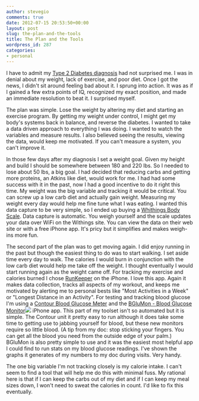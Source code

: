 ```yaml
---
author: stevegio
comments: true
date: 2012-07-15 20:53:50+00:00
layout: post
slug: the-plan-and-the-tools
title: The Plan and the Tools
wordpress_id: 287
categories:
- personal
---
```


I have to admit my [Type 2 Diabetes diagnosis](http://stevegio.net/2012/07/08/282-384/) had not surprised me. I was in denial about my weight, lack of exercise, and poor diet. Once I got the news, I didn't sit around feeling bad about it. I sprung into action. It was as if I gained a few extra points of IQ, recognized my exact position, and made an immediate resolution to beat it. I surprised myself.




The plan was simple. Lose the weight by altering my diet and starting an exercise program. By getting my weight under control, I might get my body's systems back in balance, and reverse the diabetes. I wanted to take a data driven approach to everything I was doing. I wanted to watch the variables and measure results. I also believed seeing the results, viewing the data, would keep me motivated. If you can't measure a system, you can't improve it.




In those few days after my diagnosis I set a weight goal. Given my height and build I should be somewhere between 180 and 220 lbs. So I needed to lose about 50 lbs, a big goal. I had decided that reducing carbs and getting more proteins, an Atkins like diet, would work for me. I had had some success with it in the past, now I had a good incentive to do it right this time.
My weight was the big variable and tracking it would be critical. You can screw up a low carb diet and actually gain weight. Measuring my weight every day would help me fine tune what I was eating. I wanted this data capture to be very simple, so I ended up buying a [Whithings Body Scale](https://affiliate-program.amazon.com/gp/associates/network/build-links/individual/simple-get-html.html?ie=UTF8&asin=B002JE2PSA&assoc_ss_ref=http%3A%2F%2Fwww.amazon.com%2Fgp%2Fproduct%2FB002JE2PSA%3Fie%3DUTF8%26keywords%3DWhithings%26qid%3D1341780827%26ref_%3Dsr_1_1%26sr%3D8-1&parentASIN=B004K28IEE). Data capture is automatic. You weigh yourself and the scale updates your data over WiFi on the Withings site. You can view the data on their web site or with a free iPhone app. It's pricy but it simplifies and makes weigh-ins more fun.




The second part of the plan was to get moving again. I did enjoy running in the past but though the easiest thing to do was to start walking. I set aside time every day to walk. The calories I would burn in conjunction with the low carb diet would help me take off the weight. I thought eventually I would start running again as the weight came off. For tracking my exercise and calories burned I chose [RunKeeper](http://runkeeper.com) on the iPhone. I love this app. Again it makes data collection, tracks all aspects of my workout, and keeps me motivated by alerting me to personal bests like "Most Activities in a Week" or "Longest Distance in an Activity".
For testing and tracking blood glucose I'm using a [Contour Blood Glucose Meter](https://affiliate-program.amazon.com/gp/associates/network/build-links/individual/simple-get-html.html?ie=UTF8&asin=B004DJ9208&assoc_ss_ref=http%3A%2F%2Fwww.amazon.com%2Fgp%2Fproduct%2FB004DJ9208%3Fie%3DUTF8%26keywords%3DContour%2520blood%2520glucose%2520monitor%26qid%3D1341781125%26ref_%3Dsr_1_19%26s%3Dhpc%26sr%3D1-19&parentASIN=B004DJ9208) and the [BGluMon - Blood Glucose Monitor](http://click.linksynergy.com/fs-bin/click?id=WH3I6oZpD1M&offerid=146261.353118307&type=2&subid=0)![](http://ad.linksynergy.com/fs-bin/show?id=WH3I6oZpD1M&bids=146261.353118307&type=2&subid=0) iPhone app. This part of my toolset isn't so automated but it is simple. The Contour unit it pretty easy to run although it does  take some time to getting use to jabbing yourself for blood, but these new monitors require so little blood. (A tip from my doc: stop sticking your fingers. You can get all the blood you need from the outside edge of your palm.) BGluMon is also pretty simple to use and it was the easiest most helpful app I could find to run stats on my blood glucose readings. I've shown the graphs it generates of my numbers to my doc during visits.  Very handy.




The one big variable I'm not tracking closely is my calorie intake. I can't seem to find a tool that will help me do this with minimal fuss. My rational here is that if I can keep the carbs out of my diet and if I can keep my meal sizes down, I won't need to sweat the calories in count. I'd like to fix this eventually.
